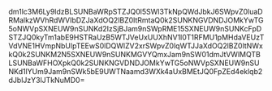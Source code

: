 dm1lc3M6Ly9ldzBLSUNBaWRpSTZJQ0l5SWl3TkNpQWdJbkJ6SWpvZ0luaDRMalkzWVhRdWVIbDZJaXdOQ2lBZ0ltRmtaQ0k2SUNKNGVDNDJOMkYwTG5oNWVpSXNEUW9nSUNKd2IzSjBJam9nSWpRME15SXNEUW9nSUNKcFpDSTZJQ0kyTm1abE9HSTRaUzB5WTJVeUxUUXhNV1l0T1RFMU1pMHdaVEUzTVdVNE1HVmpNbUlpTEEwS0lDQWlZV2xrSWpvZ0lqWTJJaXdOQ2lBZ0ltNWxkQ0k2SUNKM2N5SXNEUW9nSUNKMGVYQmxJam9nSW01dmJtVWlMQTBLSUNBaWFHOXpkQ0k2SUNKNGVDNDJOMkYwTG5oNWVpSXNEUW9nSUNKd1lYUm9Jam9nSWk5bE9UWTNaamd3WXk4aUxBMEtJQ0FpZEd4eklqb2dJblJzY3lJTkNuMD0=
